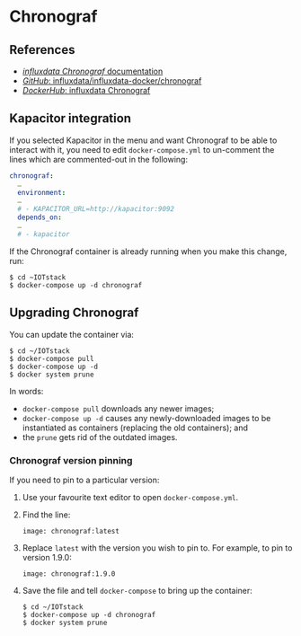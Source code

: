 # Chronograf
 
## References

- [*influxdata Chronograf* documentation](https://docs.influxdata.com/chronograf/)
- [*GitHub*: influxdata/influxdata-docker/chronograf](https://github.com/influxdata/influxdata-docker/tree/master/chronograf)
- [*DockerHub*: influxdata Chronograf](https://hub.docker.com/_/chronograf)

## Kapacitor integration

If you selected Kapacitor in the menu and want Chronograf to be able to interact with it, you need to edit `docker-compose.yml` to un-comment the lines which are commented-out in the following:

```yaml
chronograf:
  …
  environment:
  …
  # - KAPACITOR_URL=http://kapacitor:9092
  depends_on:
  …
  # - kapacitor
```

If the Chronograf container is already running when you make this change, run:

``` console
$ cd ~IOTstack
$ docker-compose up -d chronograf
```

## Upgrading Chronograf

You can update the container via:

``` console
$ cd ~/IOTstack
$ docker-compose pull
$ docker-compose up -d
$ docker system prune
```

In words:

* `docker-compose pull` downloads any newer images;
* `docker-compose up -d` causes any newly-downloaded images to be instantiated as containers (replacing the old containers); and
* the `prune` gets rid of the outdated images.

### Chronograf version pinning

If you need to pin to a particular version:

1. Use your favourite text editor to open `docker-compose.yml`.
2. Find the line:

	```
	image: chronograf:latest
	```

3. Replace `latest` with the version you wish to pin to. For example, to pin to version 1.9.0:

	```
	image: chronograf:1.9.0
	```

4. Save the file and tell `docker-compose` to bring up the container:

	``` console
	$ cd ~/IOTstack
	$ docker-compose up -d chronograf
	$ docker system prune
	```
